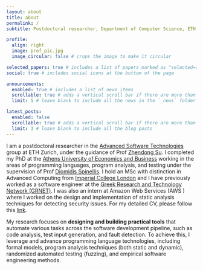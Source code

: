 ```yaml
---
layout: about
title: about
permalink: /
subtitle: Postdoctoral researcher, Department of Computer Science, ETH Zurich, Switzerland

profile:
  align: right
  image: prof_pic.jpg
  image_circular: false # crops the image to make it circular

selected_papers: true # includes a list of papers marked as "selected={true}"
social: true # includes social icons at the bottom of the page

announcements:
  enabled: true # includes a list of news items
  scrollable: true # adds a vertical scroll bar if there are more than 3 news items
  limit: 5 # leave blank to include all the news in the `_news` folder

latest_posts:
  enabled: false
  scrollable: true # adds a vertical scroll bar if there are more than 3 new posts items
  limit: 3 # leave blank to include all the blog posts
---
```


I am a postdoctoral researcher in the
[Advanced Software Technologies](https://ast.ethz.ch/)
group at ETH Zurich, under the guidance of
Prof [Zhendong Su](https://people.inf.ethz.ch/suz/).
I completed my PhD at the
[Athens University of Economics and Business](https://aueb.gr)
working in the areas of programming languages, program analysis, and testing under the
supervision of Prof [Diomidis Spinellis](https://spinellis.gr).
I hold an MSc with distinction in Advanced Computing from
[Imperial College London](https://www.imperial.ac.uk) and I have previously
worked as a software engineer at the
[Greek Research and Technology Network (GRNET)](https://grnet.gr).
I was also an intern at Amazon Web Services (AWS
) where I worked on the design and implementation
of static analysis techniques for detecting security issues.
For my detailed CV, please follow this [link](./assets/pdf/theosot_cv.pdf).

My research focuses on **designing and building practical tools**
that automate various tasks across the software development pipeline,
such as code analysis,
test input generation,
and fault detection.
To achieve this,
I leverage and advance programming language technologies,
including formal models, program analysis techniques (both static and dynamic),
randomized automated testing (fuzzing),
and empirical software engineering methods.
